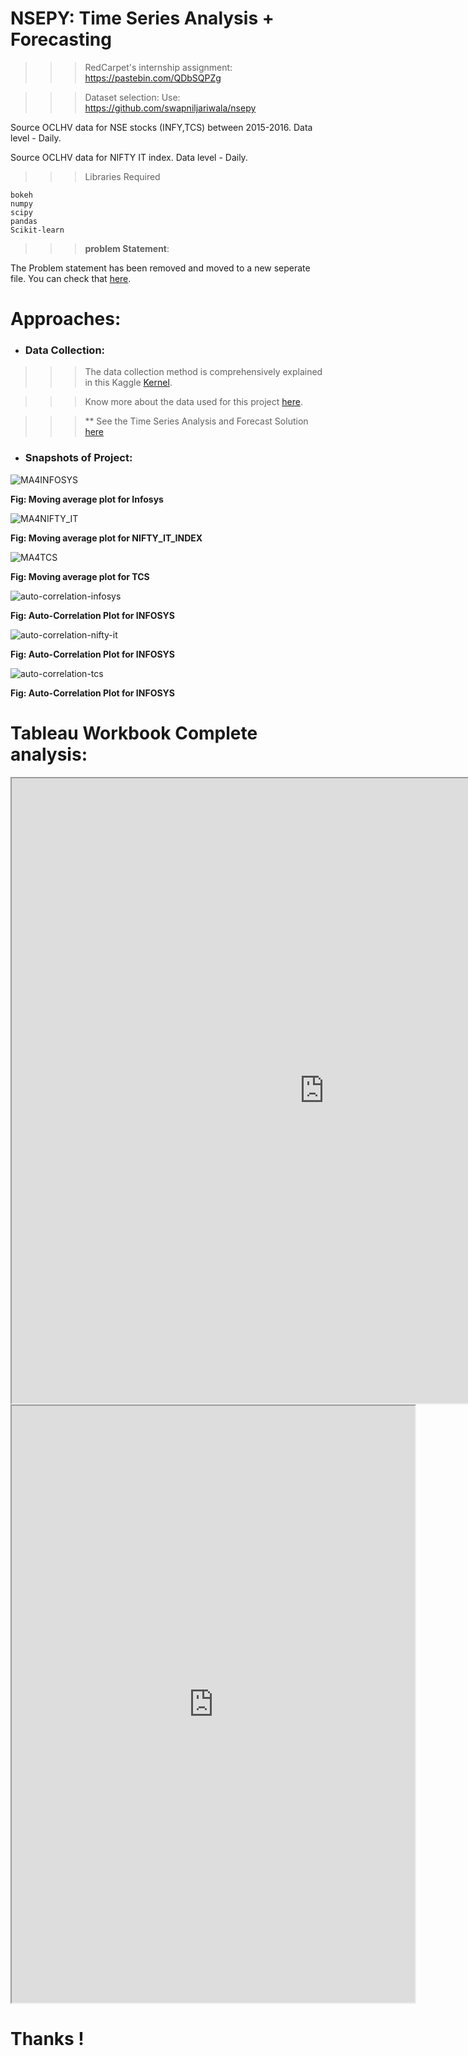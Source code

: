 # NSEPY: Time Series Analysis + Forecasting


>>> RedCarpet's internship assignment: https://pastebin.com/QDbSQPZg

>>> Dataset selection: Use: https://github.com/swapniljariwala/nsepy

Source OCLHV data for NSE stocks (INFY,TCS) between 2015-2016. Data level - Daily.

Source OCLHV data for NIFTY IT index. Data level - Daily.

>>> Libraries Required

```
bokeh
numpy
scipy
pandas
Scikit-learn
```

>>> **problem Statement**:

The Problem statement has been removed and moved to a new seperate file. You can check that [here](https://github.com/Atul-Anand-Jha/Time-Series-Forecast-NSEPy/blob/master/Problem%20Statement.txt).


# Approaches:

- ### Data Collection:
>>> The data collection method is comprehensively explained in this Kaggle [Kernel](https://www.kaggle.com/atulanandjha/webscraper-to-download-data-for-nse).

>>> Know more about the data used for this project [here](https://www.kaggle.com/atulanandjha/national-stock-exchange-time-series).

>>> ** See the Time Series Analysis and Forecast Solution [here](https://www.kaggle.com/atulanandjha/time-series-forecast-starter-eda-kernel)

- ### Snapshots of Project:
![MA4INFOSYS](https://github.com/Atul-Anand-Jha/Time-Series-Forecast-NSEPy/blob/master/img/moving-average-INFY.png)

**Fig: Moving average plot for Infosys**



![MA4NIFTY_IT](https://github.com/Atul-Anand-Jha/Time-Series-Forecast-NSEPy/blob/master/img/moving-average-NIFTY_IT_INDEX.png)

**Fig: Moving average plot for NIFTY_IT_INDEX**



![MA4TCS](https://github.com/Atul-Anand-Jha/Time-Series-Forecast-NSEPy/blob/master/img/moving-average-TCS.png)

**Fig: Moving average plot for TCS**



![auto-correlation-infosys](https://github.com/Atul-Anand-Jha/Time-Series-Forecast-NSEPy/blob/master/img/auto-correlation-infy.png)

**Fig: Auto-Correlation Plot for INFOSYS**



![auto-correlation-nifty-it](https://github.com/Atul-Anand-Jha/Time-Series-Forecast-NSEPy/blob/master/img/auto-correlation-nifty_it.png)

**Fig: Auto-Correlation Plot for INFOSYS**



![auto-correlation-tcs](https://github.com/Atul-Anand-Jha/Time-Series-Forecast-NSEPy/blob/master/img/auto-correlation-tcs.png)

**Fig: Auto-Correlation Plot for INFOSYS**


# Tableau Workbook Complete analysis:

<iframe align = "center" width = "1000" height = "1000" src="https://public.tableau.com/profile/poldham#!/vizhome/MySecretPlanforWorldDomination/Historia1?publish=yes"></iframe>

<iframe src="https://public.tableau.com/views/TemperaturePlotsfromIOTData/Dashboard2?:showVizHome=no&:embed=true"
 width="645" height="955"></iframe>




# Thanks !

